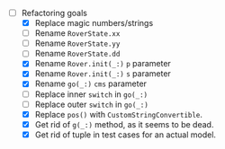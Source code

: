 * [ ] Refactoring goals
    * [x] Replace magic numbers/strings
    * [ ] Rename `RoverState.xx`
    * [ ] Rename `RoverState.yy`
    * [ ] Rename `RoverState.dd`
    * [x] Rename `Rover.init(_:)` `p` parameter
    * [x] Rename `Rover.init(_:)` `s` parameter
    * [x] Rename `go(_:)` `cms` parameter
    * [ ] Replace inner `switch` in `go(_:)`
    * [ ] Replace outer `switch` in `go(_:)`
    * [x] Replace `pos()` with `CustomStringConvertible`.
    * [x] Get rid of `g(_:)` method, as it seems to be dead.
    * [x] Get rid of tuple in test cases for an actual model.

